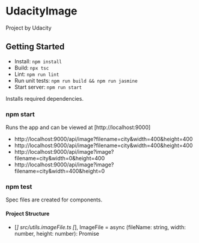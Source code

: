 # UdacityImage

Project by Udacity
## Getting Started
- Install: ```npm install```
- Build: ```npx tsc```
- Lint: ```npm run lint```
- Run unit tests: ```npm run build && npm run jasmine```
- Start server: ```npm run start```

Installs required dependencies.

### npm start
Runs the app and can be viewed at [http://localhost:9000]
- http://localhost:9000/api/image?filename=city&width=400&height=400
- http://localhost:9000/api/image?filename=city&width=400&height=400
- http://localhost:9000/api/image?image?filename=city&width=0&height=400
- http://localhost:9000/api/image?image?filename=city&width=400&height=0

### npm test
Spec files are created for components.

#### Project Structure
- [*] src/utils.imageFile.ts [*], ImageFile = async (fileName: string, width: number, height: number): Promise<string>

